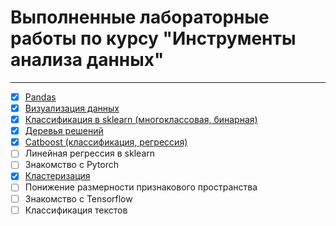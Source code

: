 # Выполненные лабораторные работы по курсу "Инструменты анализа данных"
---

* [x] [Pandas](https://github.com/DimaScientist/Data-Analysis-Tools/blob/main/lab_1_pandas_6132_Bakanov.ipynb)
* [x] [Визуализация данных](https://github.com/DimaScientist/Data-Analysis-Tools/blob/main/lab_2_visual_6132_Bakanov.ipynb)
* [x] [Классификация в sklearn (многоклассовая, бинарная)](https://github.com/DimaScientist/Data-Analysis-Tools/blob/main/lab_3_classification_6132_Bakanov.ipynb)
* [x] [Деревья решений](https://github.com/DimaScientist/Data-Analysis-Tools/blob/main/lab_4_trees_6132_Bakanov.ipynb)
* [x] [Catboost (классификация, регрессия)](https://github.com/DimaScientist/Data-Analysis-Tools/blob/main/lab_5_catboost_6132_Bakanov.ipynb)
* [ ] Линейная регрессия в sklearn
* [ ] Знакомство с Pytorch
* [x] [Кластеризация](https://github.com/DimaScientist/Data-Analysis-Tools/blob/main/lab_8_clasterization_6132_Bakanov.ipynb)
* [ ] Понижение размерности признакового пространства
* [ ] Знакомство с Tensorflow
* [ ] Классификация текстов
